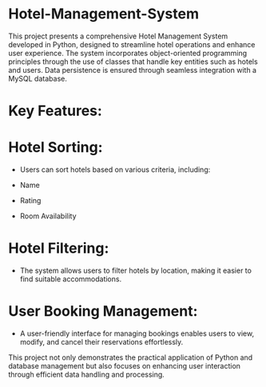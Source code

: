 # Hotel-Management-System

This project presents a comprehensive Hotel Management System developed in Python, designed to streamline hotel operations and enhance user experience. The system incorporates object-oriented programming principles through the use of classes that handle key entities such as hotels and users. Data persistence is ensured through seamless integration with a MySQL database.

# Key Features:
# Hotel Sorting:
* Users can sort hotels based on various criteria, including:

* Name
* Rating
* Room Availability
# Hotel Filtering:
*  The system allows users to filter hotels by location, making it easier to find suitable accommodations.

# User Booking Management: 
* A user-friendly interface for managing bookings enables users to view, modify, and cancel their reservations effortlessly.

This project not only demonstrates the practical application of Python and database management but also focuses on enhancing user interaction through efficient data handling and processing.



